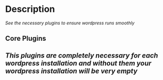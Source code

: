 # Description 
*See the necessary plugins to ensure wordpress runs smoothly*

## Core Plugins
*This plugins are completely necessary for each wordpress installation and without them your wordpress installation will be very empty*
- 